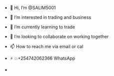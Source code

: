 - 👋 Hi, I’m @SALIM5001
- 👀 I’m interested in trading and business 
- 🌱 I’m currently learning to trade
- 💞️ I’m looking to collaborate on working together 
- 📫 How to reach me via email or cal
- ⚡ 💥+254742062366 WhatsApp 

- 

<!---
SALIM5001/SALIM5001 is a ✨ special ✨ repository because its `README.md` (this file) appears on your GitHub profile.
You can click the Preview link to take a look at your changes.
--->
